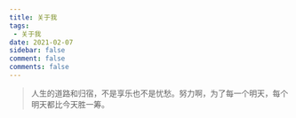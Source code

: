 ```yaml
---
title: 关于我
tags:
 - 关于我
date: 2021-02-07
sidebar: false
comment: false
comments: false
---
```

> 人生的道路和归宿，不是享乐也不是忧愁。努力啊，为了每一个明天，每个明天都比今天胜一筹。
